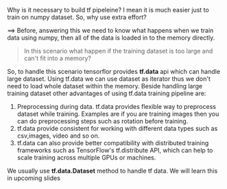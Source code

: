 Why is it necessary to build tf pipeleine? I mean it is much easier just to train on numpy dataset. So, why use extra effort? 

==> Before, answering this we need to know what happens when we train data using numpy, then all of the data is loaded in to the memory directly.
> In this scenario what happen if the training dataset is too large and can't fit into a memory? 

So, to handle this scenario tensorflor provides **tf.data** api which can handle large dataset. Using tf.data we can use dataset as iterator thus we don't need to load whole dataset within the memory. Beside handling large training dataset other advantages of using tf.data training pipeline are: 

1. Preprocessing during data. tf.data provides flexible way to preprocess dataset while training. Examples are if you are training images then you can do preprocessing steps such as rotation before training.
2. tf.data provide consistent for working with different data types such as csv,images, video and so on.
3. tf.data can also provide better compatibility with distributed training frameworks such as TensorFlow's tf.distribute API, which can help to scale training across multiple GPUs or machines.


 
 We usually use **tf.data.Dataset** method to handle tf data.  We will learn this in upcoming slides
